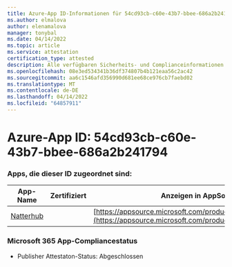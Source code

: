 ```yaml
---
title: Azure-App ID-Informationen für 54cd93cb-c60e-43b7-bbee-686a2b241794
ms.author: elmalova
author: elenamalova
manager: tonybal
ms.date: 04/14/2022
ms.topic: article
ms.service: attestation
certification_type: attested
description: Alle verfügbaren Sicherheits- und Complianceinformationen für 54cd93cb-c60e-43b7-bbee-686a2b241794.
ms.openlocfilehash: 08e3ed534341b36df374807b4b121eaa56c2ac42
ms.sourcegitcommit: aa6c1546afd356990d681ee68ce976cb7faebd02
ms.translationtype: MT
ms.contentlocale: de-DE
ms.lasthandoff: 04/14/2022
ms.locfileid: "64857911"
---
```

# <a name="azure-app-id-54cd93cb-c60e-43b7-bbee-686a2b241794"></a>Azure-App ID: 54cd93cb-c60e-43b7-bbee-686a2b241794


### <a name="apps-associated-with-this-id"></a>Apps, die dieser ID zugeordnet sind:
| **App-Name** | **Zertifiziert** | **Anzeigen in AppSource** |
|--------------|---------------|-----------------------|
| [Natterhub](../forward/WA200003420.md) |  | [https://appsource.microsoft.com/product/office/WA200003420](https://appsource.microsoft.com/product/office/WA200003420) |

### <a name="microsoft-365-app-compliance-status"></a>Microsoft 365 App-Compliancestatus
- Publisher Attestaton-Status: Abgeschlossen
